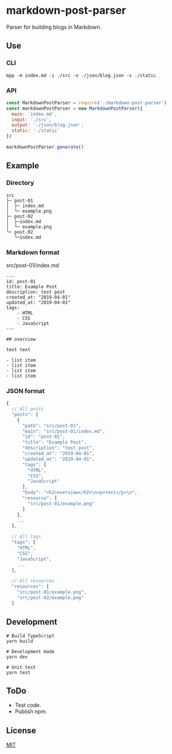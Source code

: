 # markdown-post-parser

Parser for building blogs in Markdown.

## Use

### CLI

```shell
mpp -m index.md -i ./src -o ./json/blog.json -s ./static
```

### API

```js
const MarkdownPostParser = require('./markdown-post-parser')
const markdownPostParser = new MarkdownPostParser({
  main: 'index.md',
  input: './src',
  output: './json/blog.json',
  static: './static'
})

markdownPostParser.generate()
```

## Example

### Directory

```
src
├─ post-01
│  ├─ index.md
│  └─ example.png
├─ post-02
│  ├─index.md
│  └─ example.png
└─ post-02
   └─index.md
```

### Markdown format

src/post-01/index.md

```
---
id: post-01
title: Example Post
description: test post
created_at: "2019-04-01"
updated_at: "2019-04-01"
tags:
    - HTML
    - CSS
    - JavaScript
---

## overview

text text

- list item
- list item
- list item
- list item
```

### JSON format

```js
{
  // All posts
  "posts": [
    {
      "path": "src/post-01",
      "main": "src/post-01/index.md",
      "id": "post-01",
      "title": "Example Post",
      "description": "test post",
      "created_at": "2019-04-01",
      "updated_at": "2019-04-01",
      "tags": [
        "HTML",
        "CSS",
        "JavaScript"
      ],
      "body": "<h2>overview</h2>\n<p>text</p>\n",
      "resource": [
        "src/post-01/example.png"
      ]
    },
    ...
  ],

  // All tags
  "tags": [
    "HTML",
    "CSS",
    "JavaScript",
    ...
  ],

  // All resources
  "resources": [
    "src/post-01/example.png",
    "src/post-02/example.png"
  ]
```

## Development

```shell
# Build TypeScript
yarn build

# Development mode
yarn dev

# Unit test
yarn test
```

## ToDo

- Test code.
- Publish npm.

## License

[MIT](https://github.com/kimulaco/markdown-post-parser/blob/master/LICENSE)
